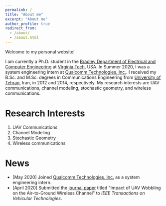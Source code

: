 ```yaml
---
permalink: /
title: "About me"
excerpt: "About me"
author_profile: true
redirect_from: 
  - /about/
  - /about.html
---
```


Welcome to my personal website!

I am currently a Ph.D. student in the [Bradley Department of Electrical and Computer Engineering](https://ece.vt.edu) at [Virginia Tech](https://vt.edu), USA. In Summer 2020, I was a system engineering intern at [Qualcomm Technologies, Inc.](https://www.qualcomm.com). I received my B.Sc. and M.Sc. degrees in Communications Engineering from [University of Tehran](https://ut.ac.ir/en), Iran, in 2012 and 2014, respectively. My research interests are UAV communications, channel modeling, stochastic geometry, and wireless communications. 

Research Interests
======
1. UAV Communications
2. Channel Modeling
3. Stochastic Geometry
4. Wireless communications


News
======

* [May 2020] Joined [Qualcomm Technologies, Inc.](https://www.qualcomm.com) as a system engineering intern.
* [April 2020] Submitted the [journal paper](https://arxiv.org/abs/2004.02771) titled "Impact of UAV Wobbling on the Air-to-Ground Wireless Channel" to *IEEE Transactions on Vehicular Technologies*.
